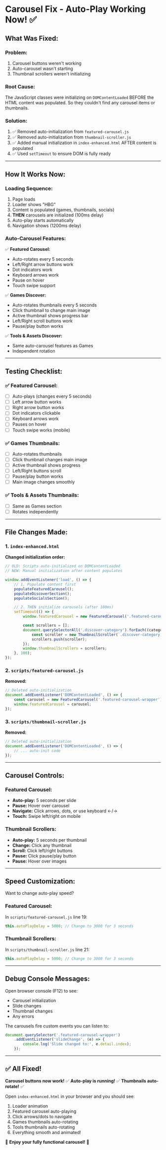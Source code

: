 # Carousel Fix - Auto-Play Working Now! ✅

## What Was Fixed:

### **Problem:**
1. Carousel buttons weren't working
2. Auto-carousel wasn't starting
3. Thumbnail scrollers weren't initializing

### **Root Cause:**
The JavaScript classes were initializing on `DOMContentLoaded` BEFORE the HTML content was populated. So they couldn't find any carousel items or thumbnails.

### **Solution:**
1. ✅ Removed auto-initialization from `featured-carousel.js`
2. ✅ Removed auto-initialization from `thumbnail-scroller.js`
3. ✅ Added manual initialization in `index-enhanced.html` AFTER content is populated
4. ✅ Used `setTimeout` to ensure DOM is fully ready

---

## How It Works Now:

### **Loading Sequence:**
1. Page loads
2. Loader shows "HBG"
3. Content is populated (games, thumbnails, socials)
4. **THEN** carousels are initialized (100ms delay)
5. Auto-play starts automatically
6. Navigation shows (1200ms delay)

### **Auto-Carousel Features:**
✅ **Featured Carousel:**
- Auto-rotates every 5 seconds
- Left/Right arrow buttons work
- Dot indicators work
- Keyboard arrows work
- Pause on hover
- Touch swipe support

✅ **Games Discover:**
- Auto-rotates thumbnails every 5 seconds
- Click thumbnail to change main image
- Active thumbnail shows progress bar
- Left/Right scroll buttons work
- Pause/play button works

✅ **Tools & Assets Discover:**
- Same auto-carousel features as Games
- Independent rotation

---

## Testing Checklist:

### ✅ Featured Carousel:
- [ ] Auto-plays (changes every 5 seconds)
- [ ] Left arrow button works
- [ ] Right arrow button works
- [ ] Dot indicators clickable
- [ ] Keyboard arrows work
- [ ] Pauses on hover
- [ ] Touch swipe works (mobile)

### ✅ Games Thumbnails:
- [ ] Auto-rotates thumbnails
- [ ] Click thumbnail changes main image
- [ ] Active thumbnail shows progress
- [ ] Left/Right buttons scroll
- [ ] Pause/play button works
- [ ] Main image changes smoothly

### ✅ Tools & Assets Thumbnails:
- [ ] Same as Games section
- [ ] Rotates independently

---

## File Changes Made:

### 1. `index-enhanced.html`
**Changed initialization order:**
```javascript
// OLD: Scripts auto-initialized on DOMContentLoaded
// NEW: Manual initialization after content populates

window.addEventListener('load', () => {
    // 1. Populate content first
    populateFeaturedCarousel();
    populateDiscoverSection();
    populateSocialsSection();

    // 2. THEN initialize carousels (after 100ms)
    setTimeout(() => {
        window.featuredCarousel = new FeaturedCarousel('.featured-carousel-wrapper');

        const scrollers = [];
        document.querySelectorAll('.discover-category').forEach((category, index) => {
            const scroller = new ThumbnailScroller(`.discover-category:nth-child(${index + 1})`);
            scrollers.push(scroller);
        });
        window.thumbnailScrollers = scrollers;
    }, 100);
});
```

### 2. `scripts/featured-carousel.js`
**Removed:**
```javascript
// Deleted auto-initialization
document.addEventListener('DOMContentLoaded', () => {
    const carousel = new FeaturedCarousel('.featured-carousel-wrapper');
    window.featuredCarousel = carousel;
});
```

### 3. `scripts/thumbnail-scroller.js`
**Removed:**
```javascript
// Deleted auto-initialization
document.addEventListener('DOMContentLoaded', () => {
    // ... auto-init code
});
```

---

## Carousel Controls:

### **Featured Carousel:**
- **Auto-play:** 5 seconds per slide
- **Pause:** Hover over carousel
- **Navigate:** Click arrows, dots, or use keyboard ←/→
- **Touch:** Swipe left/right on mobile

### **Thumbnail Scrollers:**
- **Auto-play:** 5 seconds per thumbnail
- **Change:** Click any thumbnail
- **Scroll:** Click left/right buttons
- **Pause:** Click pause/play button
- **Pause:** Hover over images

---

## Speed Customization:

Want to change auto-play speed?

### **Featured Carousel:**
In `scripts/featured-carousel.js` line 19:
```javascript
this.autoPlayDelay = 5000; // Change to 3000 for 3 seconds
```

### **Thumbnail Scrollers:**
In `scripts/thumbnail-scroller.js` line 21:
```javascript
this.autoPlayDelay = 5000; // Change to 3000 for 3 seconds
```

---

## Debug Console Messages:

Open browser console (F12) to see:
- Carousel initialization
- Slide changes
- Thumbnail changes
- Any errors

The carousels fire custom events you can listen to:
```javascript
document.querySelector('.featured-carousel-wrapper')
    .addEventListener('slideChange', (e) => {
        console.log('Slide changed to:', e.detail.index);
    });
```

---

## ✅ **All Fixed!**

**Carousel buttons now work!** ✅
**Auto-play is running!** ✅
**Thumbnails auto-rotate!** ✅

Open `index-enhanced.html` in your browser and you should see:
1. Loader animation
2. Featured carousel auto-playing
3. Click arrows/dots to navigate
4. Games thumbnails auto-rotating
5. Tools thumbnails auto-rotating
6. Everything smooth and animated!

🎉 **Enjoy your fully functional carousel!** 🎉
